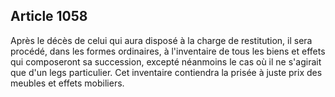 Article 1058
----
Après le décès de celui qui aura disposé à la charge de restitution, il sera
procédé, dans les formes ordinaires, à l'inventaire de tous les biens et effets
qui composeront sa succession, excepté néanmoins le cas où il ne s'agirait que
d'un legs particulier. Cet inventaire contiendra la prisée à juste prix des
meubles et effets mobiliers.
